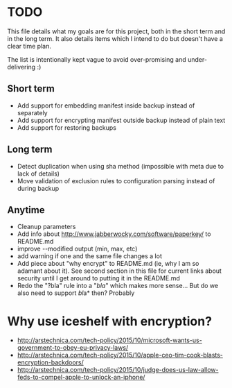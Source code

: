 # TODO

This file details what my goals are for this project, both in the short term and in the long term. It also details items which I intend to do but doesn't have a clear time plan.

The list is intentionally kept vague to avoid over-promising and under-delivering :)

## Short term
- Add support for embedding manifest inside backup instead of separately
- Add support for encrypting manifest outside backup instead of plain text
- Add support for restoring backups

## Long term
- Detect duplication when using sha method (impossible with meta due to lack of details)
- Move validation of exclusion rules to configuration parsing instead of during backup

## Anytime
- Cleanup parameters
- Add info about http://www.jabberwocky.com/software/paperkey/ to README.md
- improve --modified output (min, max, etc)
- add warning if one and the same file changes a lot
- Add piece about "why encrypt" to README.md (ie, why I am so adamant about it). See second section in this file for current links about security until I get around to putting it in the README.md
- Redo the "?bla" rule into a "*bla*" which makes more sense... But do we also need to support *bl*a* then? Probably

# Why use iceshelf with encryption?

- http://arstechnica.com/tech-policy/2015/10/microsoft-wants-us-government-to-obey-eu-privacy-laws/
- http://arstechnica.com/tech-policy/2015/10/apple-ceo-tim-cook-blasts-encryption-backdoors/
- http://arstechnica.com/tech-policy/2015/10/judge-does-us-law-allow-feds-to-compel-apple-to-unlock-an-iphone/


